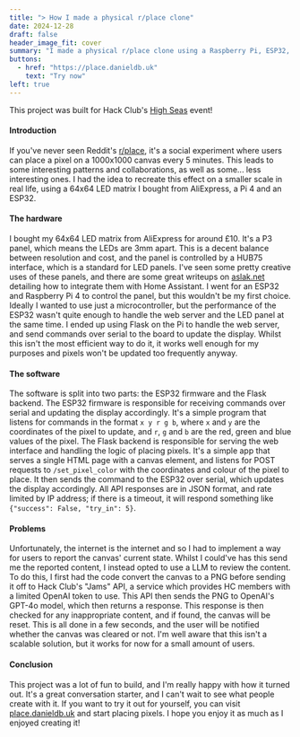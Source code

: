 ```yaml
---
title: "> How I made a physical r/place clone"
date: 2024-12-28
draft: false
header_image_fit: cover
summary: "I made a physical r/place clone using a Raspberry Pi, ESP32, 64x64 LED matrix and a Flask backend. Take a look at how I built it!"
buttons:
  - href: "https://place.danieldb.uk"
    text: "Try now"
left: true
---
```


This project was built for Hack Club's [High Seas](https://highseas.hackclub.com/) event!

#### Introduction

If you've never seen Reddit's [r/place](https://www.reddit.com/r/place/), it's a social experiment where users can place a pixel on a 1000x1000 canvas every 5 minutes. This leads to some interesting patterns and collaborations, as well as some... less interesting ones. I had the idea to recreate this effect on a smaller scale in real life, using a 64x64 LED matrix I bought from AliExpress, a Pi 4 and an ESP32.

#### The hardware

I bought my 64x64 LED matrix from AliExpress for around £10. It's a P3 panel, which means the LEDs are 3mm apart. This is a decent balance between resolution and cost, and the panel is controlled by a HUB75 interface, which is a standard for LED panels. I've seen some pretty creative uses of these panels, and there are some great writeups on [aslak.net](https://www.aslak.net/index.php/2024/08/18/an-led-display-for-home-assistant-part-3/) detailing how to integrate them with Home Assistant.
I went for an ESP32 and Raspberry Pi 4 to control the panel, but this wouldn't be my first choice. Ideally I wanted to use just a microcontroller, but the performance of the ESP32 wasn't quite enough to handle the web server and the LED panel at the same time. I ended up using Flask on the Pi to handle the web server, and send commands over serial to the board to update the display. Whilst this isn't the most efficient way to do it, it works well enough for my purposes and pixels won't be updated too frequently anyway.

#### The software

The software is split into two parts: the ESP32 firmware and the Flask backend. The ESP32 firmware is responsible for receiving commands over serial and updating the display accordingly. It's a simple program that listens for commands in the format `x y r g b`, where `x` and `y` are the coordinates of the pixel to update, and `r`, `g` and `b` are the red, green and blue values of the pixel. The Flask backend is responsible for serving the web interface and handling the logic of placing pixels. It's a simple app that serves a single HTML page with a canvas element, and listens for POST requests to `/set_pixel_color` with the coordinates and colour of the pixel to place. It then sends the command to the ESP32 over serial, which updates the display accordingly. All API responses are in JSON format, and rate limited by IP address; if there is a timeout, it will respond something like `{"success": False, "try_in": 5}`.

#### Problems

Unfortunately, the internet is the internet and so I had to implement a way for users to report the canvas' current state. Whilst I could've has this send me the reported content, I instead opted to use a LLM to review the content. To do this, I first had the code convert the canvas to a PNG before sending it off to Hack Club's "Jams" API, a service which provides HC members with a limited OpenAI token to use. This API then sends the PNG to OpenAI's GPT-4o model, which then returns a response. This response is then checked for any inappropriate content, and if found, the canvas will be reset. This is all done in a few seconds, and the user will be notified whether the canvas was cleared or not. I'm well aware that this isn't a scalable solution, but it works for now for a small amount of users.

#### Conclusion

This project was a lot of fun to build, and I'm really happy with how it turned out. It's a great conversation starter, and I can't wait to see what people create with it. If you want to try it out for yourself, you can visit [place.danieldb.uk](https://place.danieldb.uk) and start placing pixels. I hope you enjoy it as much as I enjoyed creating it!